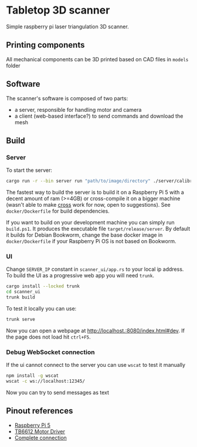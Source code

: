 # Tabletop 3D scanner
Simple raspberry pi laser triangulation 3D scanner.

## Printing components
All mechanical components can be 3D printed based on CAD files in `models` folder

## Software
The scanner's software is composed of two parts:
- a server, responsible for handling motor and camera
- a client (web-based interface?) to send commands and download the mesh 

## Build

### Server

To start the server:

```bash
cargo run -r --bin server run "path/to/image/directory" ./server/calibration.json
```

The fastest way to build the server is to build it on a Raspberry Pi 5 with a decent amount of ram (>=4GB) or cross-compile it on a bigger machine (wasn't able to make [cross](https://github.com/cross-rs/cross) work for now, open to suggestions). See `docker/Dockerfile` for build dependencies.

If you want to build on your development machine you can simply run `build.ps1`.  It produces the executable file `target/release/server`. By default it builds for Debian Bookworm, change the base docker image in `docker/Dockerfile` if your Raspberry Pi OS is not based on Bookworm.

### UI

Change `SERVER_IP` constant in `scanner_ui/app.rs` to your local ip address.
To build the UI as a progressive web app you will need `trunk`.

```bash
cargo install --locked trunk
cd scanner_ui
trunk build
```

To test it locally you can use:

```bash
trunk serve
```

Now you can open a webpage at [http://localhost.:8080/index.html#dev](http://localhost.:8080/index.html#dev).
If the page does not load hit `ctrl+F5`.

### Debug WebSocket connection

If the ui cannot connect to the server you can use `wscat` to test it manually

```bash
npm install -g wscat
wscat -c ws://localhost:12345/
```

Now you can try to send messages as text

## Pinout references

- [Raspberry Pi 5](https://www.hackatronic.com/wp-content/uploads/2024/03/Raspberry-Pi-5-Pinout--1210x642.jpg)
- [TB6612 Motor Driver](https://learn.adafruit.com/adafruit-tb6612-h-bridge-dc-stepper-motor-driver-breakout/pinouts)
- [Complete connection](https://learn.adafruit.com/adafruit-tb6612-h-bridge-dc-stepper-motor-driver-breakout/python-circuitpython)
